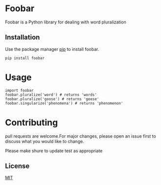 # **Foobar** 
Foobar is a Python library for dealing with word pluralization
## **Installation**
Use the package manager [pip](https://pip.pypa.io/en/stable/) to install foobar.

    pip install foobar 

# **Usage**

```
import foobar
foobar.pluralize('word') # returns 'words'
foobar.pluralize('goose') # returns 'geese'
foobar.singularize('phenomena') # returns 'phenomenon'
```
# **Contributing**
pull requests are welcome.For major changes, please open an issue first to discuss what you would like to change.

Please make shure to update test as appropriate

## **License**
[MIT](https://github.com/thesayedhesham/VCS_lab2)